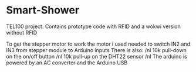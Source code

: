 # Smart-Shower
TEL100 project. Contains prototype code with RFID and a wokwi version without RFID

To get the stepper motor to work the motor i used needed to switch IN2 and IN3 from stepper module to Arduino inputs
There is also:
/nl
10k pull-down on the on/off button
/nl
10k pull-up on the DHT22 sensor
/nl
The arduino is powered by an AC converter and the Arduino USB
